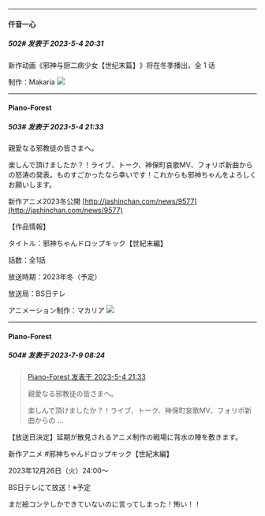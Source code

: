 
*****

####  仟音一心  
##### 502#       发表于 2023-5-4 20:31

新作动画《邪神与厨二病少女【世纪末篇】​》将在冬季播出，全 1 话

制作：Makaria
<img src="https://p.sda1.dev/11/8fc5f39137f7fa89a352b4c40685e3a2/CMP_20230504203023573.jpg" referrerpolicy="no-referrer">


*****

####  Piano-Forest  
##### 503#       发表于 2023-5-4 21:33

親愛なる邪教徒の皆さまへ。

楽しんで頂けましたか？！ライブ、トーク、神保町哀歌MV、フォリポ新曲からの怒涛の発表。ものすごかったなら幸いです！これからも邪神ちゃんをよろしくお願いします。

新作アニメ2023冬公開
[http://jashinchan.com/news/9577](http://jashinchan.com/news/9577)

【作品情報】

タイトル：邪神ちゃんドロップキック【世紀末編】

話数：全1話

放送時期：2023年冬（予定）

放送局：BS日テレ

アニメーション制作：マカリア
<img src="https://p.sda1.dev/11/d7f6ddb071206b44836eb87a915a4067/全体キービジュ-230504-1024x657.png" referrerpolicy="no-referrer">

*****

####  Piano-Forest  
##### 504#       发表于 2023-7-9 08:24

<blockquote><a href="httphttps://bbs.saraba1st.com/2b/forum.php?mod=redirect&amp;goto=findpost&amp;pid=60724529&amp;ptid=1567536" target="_blank">Piano-Forest 发表于 2023-5-4 21:33</a>

親愛なる邪教徒の皆さまへ。

楽しんで頂けましたか？！ライブ、トーク、神保町哀歌MV、フォリポ新曲からの ...</blockquote>
【放送日決定】延期が散見されるアニメ制作の戦場に背水の陣を敷きます。

新作アニメ #邪神ちゃんドロップキック【世紀末編】

2023年12月26日（火）24:00〜

BS日テレにて放送！※予定

まだ絵コンテしかできていないのに言ってしまった！怖い！！

